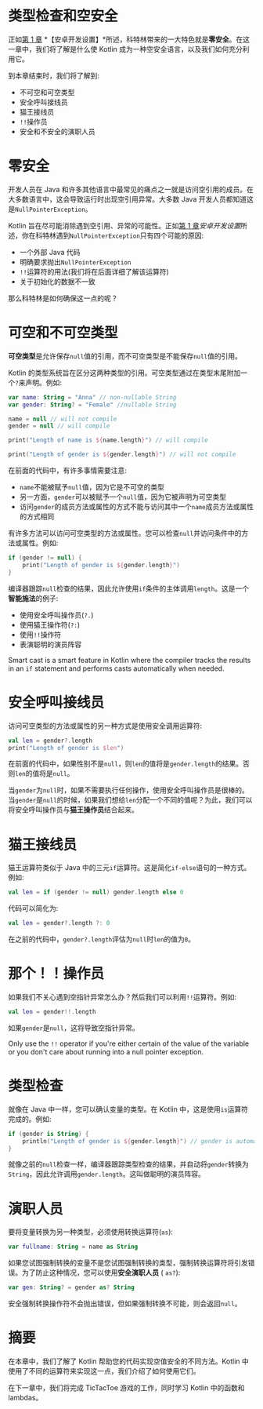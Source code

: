 # 类型检查和空安全

正如[第 1 章](01.html) *【安卓开发设置】*所述，科特林带来的一大特色就是**零安全**。在这一章中，我们将了解是什么使 Kotlin 成为一种空安全语言，以及我们如何充分利用它。

到本章结束时，我们将了解到:

*   不可空和可空类型
*   安全呼叫接线员
*   猫王接线员
*   `!!`操作员
*   安全和不安全的演职人员

# 零安全

开发人员在 Java 和许多其他语言中最常见的痛点之一就是访问空引用的成员。在大多数语言中，这会导致运行时出现空引用异常。大多数 Java 开发人员都知道这是`NullPointerException`。

Kotlin 旨在尽可能消除遇到空引用、异常的可能性。正如[第 1 章](01.html)*安卓开发设置*所述，你在科特林遇到`NullPointerException`只有四个可能的原因:

*   一个外部 Java 代码
*   明确要求抛出`NullPointerException`
*   `!!`运算符的用法(我们将在后面详细了解该运算符)
*   关于初始化的数据不一致

那么科特林是如何确保这一点的呢？

# 可空和不可空类型

**可空类型**是允许保存`null`值的引用，而不可空类型是不能保存`null`值的引用。

Kotlin 的类型系统旨在区分这两种类型的引用。可空类型通过在类型末尾附加一个`?`来声明。例如:

```kt
var name: String = "Anna" // non-nullable String
var gender: String? = "Female" //nullable String

name = null // will not compile
gender = null // will compile

print("Length of name is ${name.length}") // will compile

print("Length of gender is ${gender.length}") // will not compile

```

在前面的代码中，有许多事情需要注意:

*   `name`不能被赋予`null`值，因为它是不可空的类型
*   另一方面，`gender`可以被赋予一个`null`值，因为它被声明为可空类型
*   访问`gender`的成员方法或属性的方式不能与访问其中一个`name`成员方法或属性的方式相同

有许多方法可以访问可空类型的方法或属性。您可以检查`null`并访问条件中的方法或属性。例如:

```kt
if (gender != null) {
    print("Length of gender is ${gender.length}") 
}
```

编译器跟踪`null`检查的结果，因此允许使用`if`条件的主体调用`length`。这是一个**智能施法**的例子:

*   使用安全呼叫操作员(`?.`)
*   使用猫王操作符(`?:`)
*   使用`!!`操作符
*   表演聪明的演员阵容

Smart cast is a smart feature in Kotlin where the compiler tracks the results in an `if` statement and performs casts automatically when needed. 

# 安全呼叫接线员

访问可空类型的方法或属性的另一种方式是使用安全调用运算符:

```kt
val len = gender?.length
print("Length of gender is $len")
```

在前面的代码中，如果性别不是`null`，则`len`的值将是`gender.length`的结果。否则`len`的值将是`null`。

当`gender`为`null`时，如果不需要执行任何操作，使用安全呼叫操作员是很棒的。当`gender`是`null`的时候，如果我们想给`len`分配一个不同的值呢？为此，我们可以将安全呼叫操作员与**猫王操作员**结合起来。

# 猫王接线员

猫王运算符类似于 Java 中的三元`if`运算符。这是简化`if-else`语句的一种方式。例如:

```kt
val len = if (gender != null) gender.length else 0
```

代码可以简化为:

```kt
val len = gender?.length ?: 0
```

在之前的代码中，`gender?.length`评估为`null`时`len`的值为`0`。

# 那个！！操作员

如果我们不关心遇到空指针异常怎么办？然后我们可以利用`!!`运算符。例如:

```kt
val len = gender!!.length
```

如果`gender`是`null`，这将导致空指针异常。

Only use the `!!` operator if you're either certain of the value of the variable or you don't care about running into a null pointer exception.

# 类型检查

就像在 Java 中一样，您可以确认变量的类型。在 Kotlin 中，这是使用`is`运算符完成的。例如:

```kt
if (gender is String) {
    println("Length of gender is ${gender.length}") // gender is automatically cast to a String
}
```

就像之前的`null`检查一样，编译器跟踪类型检查的结果，并自动将`gender`转换为`String`，因此允许调用`gender.length`。这叫做聪明的演员阵容。

# 演职人员

要将变量转换为另一种类型，必须使用转换运算符(`as`):

```kt
var fullname: String = name as String
```

如果您试图强制转换的变量不是您试图强制转换的类型，强制转换运算符将引发错误。为了防止这种情况，您可以使用**安全演职人员** ( `as?`):

```kt
var gen: String? = gender as? String
```

安全强制转换操作符不会抛出错误，但如果强制转换不可能，则会返回`null`。

# 摘要

在本章中，我们了解了 Kotlin 帮助您的代码实现空值安全的不同方法。Kotlin 中使用了不同的运算符来实现这一点，我们介绍了如何使用它们。

在下一章中，我们将完成 TicTacToe 游戏的工作，同时学习 Kotlin 中的函数和 lambdas。